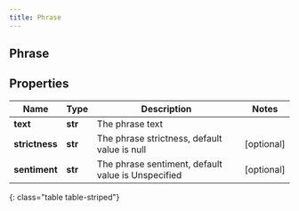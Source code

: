 ```yaml
---
title: Phrase
---
```

## Phrase

## Properties

|Name | Type | Description | Notes|
|------------ | ------------- | ------------- | -------------|
| **text** | **str** | The phrase text | |
| **strictness** | **str** | The phrase strictness, default value is null | [optional] |
| **sentiment** | **str** | The phrase sentiment, default value is Unspecified | [optional] |
{: class="table table-striped"}


